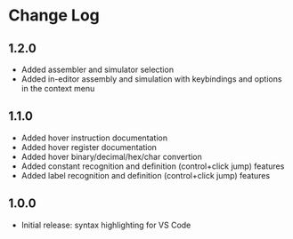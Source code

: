 # Change Log

## 1.2.0
- Added assembler and simulator selection
- Added in-editor assembly and simulation with keybindings and options in the context menu

## 1.1.0

- Added hover instruction documentation
- Added hover register documentation
- Added hover binary/decimal/hex/char convertion
- Added constant recognition and definition (control+click jump) features
- Added label recognition and definition (control+click jump) features

## 1.0.0

- Initial release: syntax highlighting for VS Code
